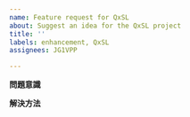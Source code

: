 ```yaml
---
name: Feature request for QxSL
about: Suggest an idea for the QxSL project
title: ''
labels: enhancement, QxSL
assignees: JG1VPP

---
```


**問題意識**

**解決方法**
